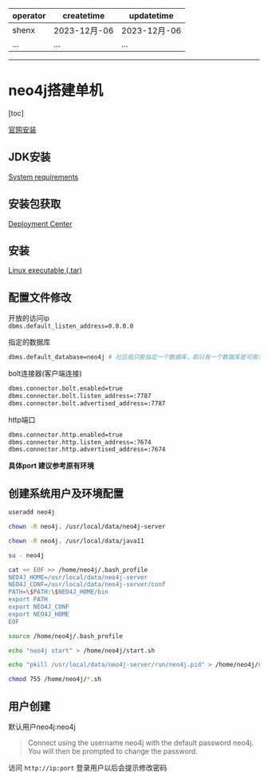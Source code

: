 | operator | createtime | updatetime |
| ---- | ---- | ---- |
| shenx | 2023-12月-06 | 2023-12月-06  |
| ... | ... | ... |
---
# neo4j搭建单机

[toc]

[官网安装](https://neo4j.com/docs/operations-manual/current/installation/linux/)

## JDK安装 

[System requirements](https://neo4j.com/docs/operations-manual/current/installation/requirements/)


## 安装包获取

[Deployment Center](https://neo4j.com/deployment-center/)

## 安装

[Linux executable (.tar)](https://neo4j.com/docs/operations-manual/current/installation/linux/tarball/)

## 配置文件修改
开放的访问ip  
`dbms.default_listen_address=0.0.0.0`

指定的数据库
```bash
dbms.default_database=neo4j # 社区版只能指定一个数据库，即只有一个数据库是可用状态
```

bolt连接器(客户端连接)
```bash
dbms.connector.bolt.enabled=true
dbms.connector.bolt.listen_address=:7787
dbms.connector.bolt.advertised_address=:7787
```

http端口
```bash
dbms.connector.http.enabled=true
dbms.connector.http.listen_address=:7674
dbms.connector.http.advertised_address=:7674 

```
**具体port 建议参考原有环境**


## 创建系统用户及环境配置

```bash
useradd neo4j

chown -R neo4j. /usr/local/data/neo4j-server

chown -R neo4j. /usr/local/data/java11

su - neo4j

cat << EOF >> /home/neo4j/.bash_profile
NEO4J_HOME=/usr/local/data/neo4j-server
NEO4J_CONF=/usr/local/data/neo4j-server/conf
PATH=\$PATH:\$NEO4J_HOME/bin
export PATH
export NEO4J_CONF
export NEO4J_HOME
EOF

source /home/neo4j/.bash_profile

echo "neo4j start" > /home/neo4j/start.sh

echo "pkill /usr/local/data/neo4j-server/run/neo4j.pid" > /home/neo4j/stop.sh

chmod 755 /home/neo4j/*.sh
```

## 用户创建
默认用户neo4j:neo4j  
> Connect using the username neo4j with the default password neo4j. You will then be prompted to change the password.

访问 `http://ip:port` 登录用户以后会提示修改密码
